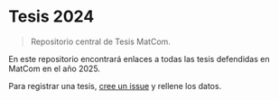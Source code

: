 # Tesis 2024
> Repositorio central de Tesis MatCom.

En este repositorio encontrará enlaces a todas las tesis defendidas en MatCom en el año 2025.

Para registrar una tesis, [cree un issue](https://github.com/matcom/tesis-25/issues/new?template=registro-de-tesis.md) y rellene los datos.
